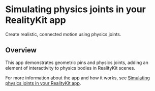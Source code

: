 # Simulating physics joints in your RealityKit app

Create realistic, connected motion using physics joints. 

## Overview



This app demonstrates geometric pins and physics joints, adding an element of interactivity
to physics bodies in RealityKit scenes.

For more information about the app and how it works, see
[Simulating physics joints in your RealityKit app][link-to-sample].

[link-to-sample]: https://documentation.apple.com/documentation/realitykit/simulating-physics-joints-in-your-realitykit-app

